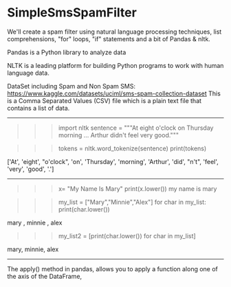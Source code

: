 # SimpleSmsSpamFilter

We'll create a spam filter using natural language processing techniques, list comprehensions, "for" loops, "if" statements and a bit of Pandas & nltk.

Pandas is a Python library to analyze data

NLTK is a leading platform for building Python programs to work with human language data. 

DataSet including Spam and Non Spam SMS: https://www.kaggle.com/datasets/uciml/sms-spam-collection-dataset
This is a Comma Separated Values (CSV) file which is a plain text file that contains a list of data.

-------------
>>> import nltk
>>> sentence = """At eight o'clock on Thursday morning
... Arthur didn't feel very good."""

>>> tokens = nltk.word_tokenize(sentence)
>>> print(tokens)

['At', 'eight', "o'clock", 'on', 'Thursday', 'morning',
'Arthur', 'did', "n't", 'feel', 'very', 'good', '.']

-------------
>>> x= "My Name Is Mary"
>>> print(x.lower()) 
    my name is mary

>>> my_list = ["Mary","Minnie","Alex"]
>>> for char in my_list:
>>>print(char.lower()) 

mary , minnie , alex

>>> my_list2 = [print(char.lower()) for char in my_list]

mary, minnie, alex

-------------
The apply() method in pandas, allows you to apply a function along one of the axis of the DataFrame,


    
    
